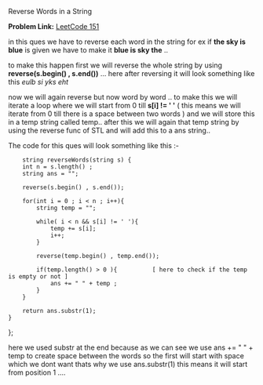 Reverse Words in a String

**Problem Link:** [LeetCode 151](https://leetcode.com/problems/reverse-words-in-a-string/description/)

in this ques we have to reverse each word in the string for ex if **the sky is blue** is given we have to make it **blue is sky the** ..

to make this happen first we will reverse the whole string by using **reverse(s.begin() , s.end())**  ... here after reversing it will look something like this *eulb si yks eht*

now we will again reverse but now word by word .. to make this we will iterate a loop where we will start from 0 till **s[i] != ' '** ( this means we will iterate from 0 till there is a space between two words ) 
and we will store this in a temp string called temp.. after this we will again that temp string by using the reverse func of STL and will add this to a ans string..

The code for this ques will look something like this :- 

        string reverseWords(string s) {
        int n = s.length() ;
        string ans = "";

        reverse(s.begin() , s.end());

        for(int i = 0 ; i < n ; i++){
            string temp = "";

            while( i < n && s[i] != ' '){
                temp += s[i];
                i++;
            }

            reverse(temp.begin() , temp.end());

            if(temp.length() > 0 ){          [ here to check if the temp is empty or not ] 
                ans += " " + temp ;
            }
        }

        return ans.substr(1);
    }
};

here we used substr at the end because as we can see we use ans += " " + temp to create space between the words so the first will start with space which we dont want thats why we use ans.substr(1) 
this means it will start from position 1 ....

